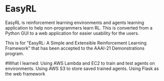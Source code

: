 # EasyRL

EasyRL is reinforcement learning environments and agents learning application to help non-programmers learn RL.
This is converted from a Python GUI to a web application for easier usability for the users.

This is for "EasyRL: A Simple and Extensible Reinforcement Learning Framework” that has been accepted to the AAAI-21 Demonstrations program.

#What I learned:
Using AWS Lambda and EC2 to train and test agents on environments.
Using AWS S3 to store saved trained agents.
Using Flask as the web framework
